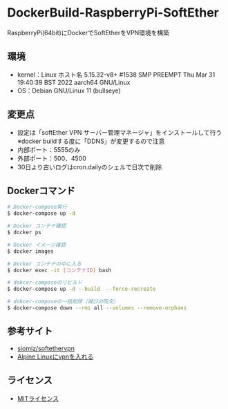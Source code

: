 # DockerBuild-RaspberryPi-SoftEther
RaspberryPi(64bit)にDockerでSoftEtherをVPN環境を構築

## 環境
- kernel：Linux ホスト名 5.15.32-v8+ #1538 SMP PREEMPT Thu Mar 31 19:40:39 BST 2022 aarch64 GNU/Linux
- OS：Debian GNU/Linux 11 (bullseye)

## 変更点
- 設定は「softEther VPN サーバー管理マネージャ」をインストールして行う<br>
  ※docker buildする度に「DDNS」が変更するので注意
- 内部ポート：5555のみ
- 外部ポート：500、4500
- 30日より古いログはcron.dailyのシェルで日次で削除

## Dockerコマンド
```bash
# Docker-compose実行
$ docker-compose up -d

# Docker コンテナ確認
$ docker ps

# Docker イメージ確認
$ docker images

# Docker コンテナの中に入る
$ docker exec -it [コンテナID] bash

# dokcer-composeのリビルド
$ docker-compose up -d --build  --force-recreate

# dokcer-composeの一括削除（滅びの呪文）
$ docker-compose down --rmi all --volumes --remove-orphans
```

## 参考サイト
- [siomiz/softethervpn](https://github.com/siomiz/SoftEtherVPN)
- [Alpine Linuxにvpnを入れる](https://saturday-in-the-park.netlify.app/AlpineLinux/07_vpn/)

## ライセンス
- [MITライセンス](https://licenses.opensource.jp/MIT/MIT.html)
